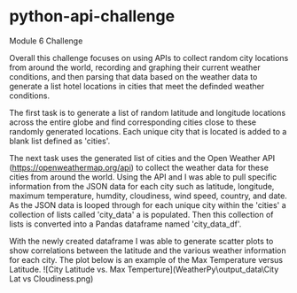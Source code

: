 # python-api-challenge
Module 6 Challenge

Overall this challenge focuses on using APIs to collect random city locations from around the world, recording and graphing their current weather conditions, and then parsing that data based on the weather data to generate a list hotel locations in cities that meet the definded weather conditions.

The first task is to generate a list of random latitude and longitude locations across the entire globe and find corresponding cities close to these randomly generated locations. Each unique city that is located is added to a blank list defined as 'cities'.

The next task uses the generated list of cities and the Open Weather API (https://openweathermap.org/api) to collect the weather data for these cities from around the world. Using the API and I was able to pull specific information from the JSON data for each city such as latitude, longitude, maximum temperature, humdity, cloudiness, wind speed, country, and date. As the JSON data is looped through for each unique city within the 'cities' a collection of lists called 'city_data' a is populated. Then this collection of lists is converted into a Pandas dataframe named 'city_data_df'.

With the newly created dataframe I was able to generate scatter plots to show correlations between the latitude and the various weather information for each city.
The plot below is an example of the Max Temperature versus Latitude.
![City Latitude vs. Max Temperture](WeatherPy\output_data\City Lat vs Cloudiness.png)
